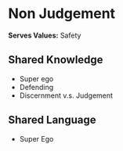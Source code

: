 # Non Judgement

**Serves Values:** Safety

## Shared Knowledge
- Super ego
- Defending
- Discernment v.s. Judgement

## Shared Language

- Super Ego
